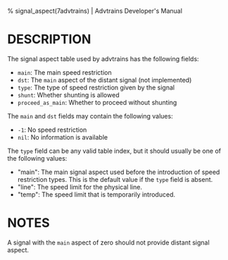 % signal_aspect(7advtrains) | Advtrains Developer's Manual

# DESCRIPTION

The signal aspect table used by advtrains has the following fields:

* `main`: The main speed restriction
* `dst`: The `main` aspect of the distant signal (not implemented)
* `type`: The type of speed restriction given by the signal
* `shunt`: Whether shunting is allowed
* `proceed_as_main`: Whether to proceed without shunting

The `main` and `dst` fields may contain the following values:
* `-1`: No speed restriction
* `nil`: No information is available

The `type` field can be any valid table index, but it should usually be one of the following values:
* "main": The main signal aspect used before the introduction of speed restriction types. This is the default value if the `type` field is absent.
* "line": The speed limit for the physical line.
* "temp": The speed limit that is temporarily introduced.

# NOTES

A signal with the `main` aspect of zero should not provide distant signal aspect.
